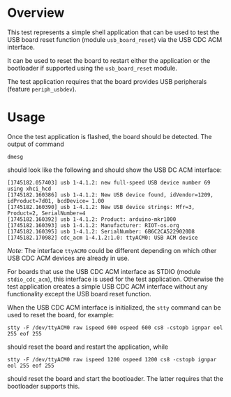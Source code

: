 # Overview

This test represents a simple shell application that can be used to test
the USB board reset function (module `usb_board_reset`) via the USB CDC ACM
interface.

It can be used to reset the board to restart either the application or the
bootloader if supported using the `usb_board_reset` module.

The test application requires that the board provides USB peripherals
(feature `periph_usbdev`).

# Usage

Once the test application is flashed, the board should be detected. The output
of command
```
dmesg
```
should look like the following and should show the USB DC ACM interface:
```
[1745182.057403] usb 1-4.1.2: new full-speed USB device number 69 using xhci_hcd
[1745182.160386] usb 1-4.1.2: New USB device found, idVendor=1209, idProduct=7d01, bcdDevice= 1.00
[1745182.160390] usb 1-4.1.2: New USB device strings: Mfr=3, Product=2, SerialNumber=4
[1745182.160392] usb 1-4.1.2: Product: arduino-mkr1000
[1745182.160393] usb 1-4.1.2: Manufacturer: RIOT-os.org
[1745182.160395] usb 1-4.1.2: SerialNumber: 6B6C2CA5229020D8
[1745182.170982] cdc_acm 1-4.1.2:1.0: ttyACM0: USB ACM device
```
*Note*: The interface `ttyACM0` could be different depending on which other
        USB CDC ACM devices are already in use.

For boards that use the USB CDC ACM interface as STDIO (module `stdio_cdc_acm`),
this interface is used for the test application. Otherwise the test application
creates a simple USB CDC ACM interface without any functionality except the
USB board reset function.

When the USB CDC ACM interface is initialized, the `stty` command can be used
to reset the board, for example:
```
stty -F /dev/ttyACM0 raw ispeed 600 ospeed 600 cs8 -cstopb ignpar eol 255 eof 255
```
should reset the board and restart the application, while
```
stty -F /dev/ttyACM0 raw ispeed 1200 ospeed 1200 cs8 -cstopb ignpar eol 255 eof 255
```
should reset the board and start the bootloader. The latter requires that the
bootloader supports this.
